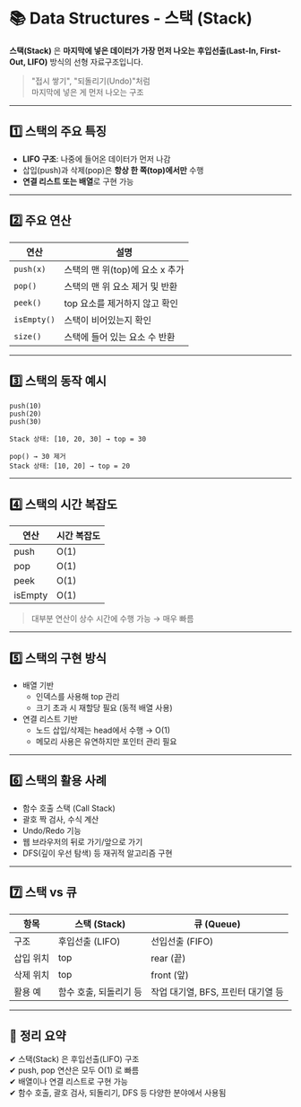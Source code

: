 # 📚 Data Structures - 스택 (Stack)

**스택(Stack)** 은 **마지막에 넣은 데이터가 가장 먼저 나오는** **후입선출(Last-In, First-Out, LIFO)** 방식의 선형 자료구조입니다.

> "접시 쌓기", "되돌리기(Undo)"처럼  
> 마지막에 넣은 게 먼저 나오는 구조

---

## 1️⃣ 스택의 주요 특징

- **LIFO 구조**: 나중에 들어온 데이터가 먼저 나감  
- 삽입(push)과 삭제(pop)은 **항상 한 쪽(top)에서만** 수행  
- **연결 리스트 또는 배열**로 구현 가능

---

## 2️⃣ 주요 연산

| 연산       | 설명                             |
|------------|----------------------------------|
| `push(x)`  | 스택의 맨 위(top)에 요소 x 추가     |
| `pop()`    | 스택의 맨 위 요소 제거 및 반환       |
| `peek()`   | top 요소를 제거하지 않고 확인        |
| `isEmpty()`| 스택이 비어있는지 확인              |
| `size()`   | 스택에 들어 있는 요소 수 반환         |

---

## 3️⃣ 스택의 동작 예시

```text
push(10)
push(20)
push(30)

Stack 상태: [10, 20, 30] → top = 30

pop() → 30 제거
Stack 상태: [10, 20] → top = 20
```

---

## 4️⃣ 스택의 시간 복잡도
| 연산 | 시간 복잡도 |
|---|---|
| push |	O(1) |
| pop | O(1) |
| peek | O(1) |
| isEmpty	| O(1) |

> 대부분 연산이 상수 시간에 수행 가능 → 매우 빠름

---

## 5️⃣ 스택의 구현 방식
- 배열 기반
  - 인덱스를 사용해 top 관리
  - 크기 초과 시 재할당 필요 (동적 배열 사용)
- 연결 리스트 기반
  - 노드 삽입/삭제는 head에서 수행 → O(1)
  - 메모리 사용은 유연하지만 포인터 관리 필요

---

## 6️⃣ 스택의 활용 사례

- 함수 호출 스택 (Call Stack)
- 괄호 짝 검사, 수식 계산
- Undo/Redo 기능
- 웹 브라우저의 뒤로 가기/앞으로 가기
- DFS(깊이 우선 탐색) 등 재귀적 알고리즘 구현

---

## 7️⃣ 스택 vs 큐
| 항목 | 스택 (Stack) | 큐 (Queue) |
|-----|---------|----------|
| 구조 | 후입선출 (LIFO) | 선입선출 (FIFO) |
| 삽입 위치 | top | rear (끝) |
| 삭제 위치 | top | front (앞) |
| 활용 예 | 함수 호출, 되돌리기 등 | 작업 대기열, BFS, 프린터 대기열 등 |

---

## 🎯 정리 요약

✔ 스택(Stack) 은 후입선출(LIFO) 구조  
✔ push, pop 연산은 모두 O(1) 로 빠름  
✔ 배열이나 연결 리스트로 구현 가능  
✔ 함수 호출, 괄호 검사, 되돌리기, DFS 등 다양한 분야에서 사용됨  
